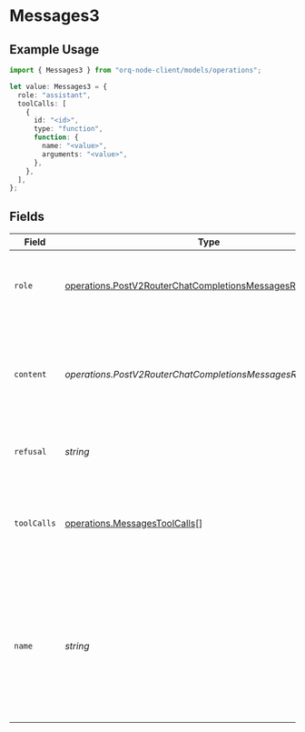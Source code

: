 # Messages3

## Example Usage

```typescript
import { Messages3 } from "orq-node-client/models/operations";

let value: Messages3 = {
  role: "assistant",
  toolCalls: [
    {
      id: "<id>",
      type: "function",
      function: {
        name: "<value>",
        arguments: "<value>",
      },
    },
  ],
};
```

## Fields

| Field                                                                                                                                | Type                                                                                                                                 | Required                                                                                                                             | Description                                                                                                                          |
| ------------------------------------------------------------------------------------------------------------------------------------ | ------------------------------------------------------------------------------------------------------------------------------------ | ------------------------------------------------------------------------------------------------------------------------------------ | ------------------------------------------------------------------------------------------------------------------------------------ |
| `role`                                                                                                                               | [operations.PostV2RouterChatCompletionsMessagesRouterRole](../../models/operations/postv2routerchatcompletionsmessagesrouterrole.md) | :heavy_check_mark:                                                                                                                   | The role of the messages author, in this case **assistant**.                                                                         |
| `content`                                                                                                                            | *operations.PostV2RouterChatCompletionsMessagesRouterContent*                                                                        | :heavy_minus_sign:                                                                                                                   | The contents of the assistant message. Required unless tool_calls is specified.                                                      |
| `refusal`                                                                                                                            | *string*                                                                                                                             | :heavy_minus_sign:                                                                                                                   | The refusal message by the assistant.                                                                                                |
| `toolCalls`                                                                                                                          | [operations.MessagesToolCalls](../../models/operations/messagestoolcalls.md)[]                                                       | :heavy_check_mark:                                                                                                                   | The tool calls generated by the model, such as function calls.                                                                       |
| `name`                                                                                                                               | *string*                                                                                                                             | :heavy_minus_sign:                                                                                                                   | An optional name for the participant. Provides the model information to differentiate between participants of the same role.         |